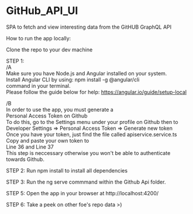 # GitHub_API_UI
SPA to fetch and view interesting data from the GitHUB GraphQL API

How to run the app locally:

Clone the repo to your dev machine

STEP 1:\
/A\
Make sure you have Node.js and Angular installed on your system.\
Install Angular CLI by using: npm install -g @angular/cli \
command in your terminal.\
Please follow the guide below for help: https://angular.io/guide/setup-local

/B\
In order to use the app, you must generate a \
Personal Access Token on Github \
To do this, go to the Settings menu under your profile on Github
then to Developer Settings => Personal Access Token => Generate new token\
Once you have your token, just find the file called apiservice.service.ts\
Copy and paste your own token to \
Line 36 and Line 37\
This step is neccessary otherwise you won't be able to authenticate towards Github.

STEP 2:
Run npm install to install all dependencies

STEP 3:
Run the ng serve commmand within the Github Api folder.

STEP 5: 
Open the app in your browser at http://localhost:4200/

STEP 6:
Take a peek on other foe's repo data >)
